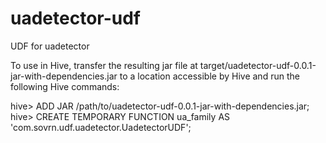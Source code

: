 uadetector-udf
==============

UDF for uadetector 

To use in Hive, transfer the resulting jar file at target/uadetector-udf-0.0.1-jar-with-dependencies.jar to a location accessible by Hive and run the following Hive commands:

hive> ADD JAR /path/to/uadetector-udf-0.0.1-jar-with-dependencies.jar;
hive> CREATE TEMPORARY FUNCTION ua_family AS 'com.sovrn.udf.uadetector.UadetectorUDF';
